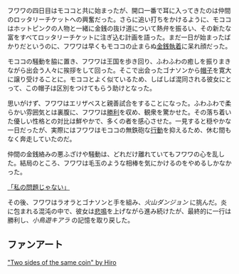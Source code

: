 <!-- title: フワワ・アビスガード -->
<!-- status: 生存 -->

フワワの四日目はモココと共に始まったが、開口一番で耳に入ってきたのは仲間のロッタリーチケットへの興奮だった。さらに追い打ちをかけるように、モココはホットピンクの人物と一緒に金銭の抜け道について熱弁を振るい、その新たな富をすべてロッタリーチケットに注ぎ込む計画を語った。まだ一日が始まったばかりだというのに、フワワは早くもモココの止まらぬ[金銭執着](https://www.youtube.com/live/cYvEiwlPkW0?feature=shared&t=312)に呆れ顔だった。

モココの騒動を脇に置き、フワワは王国を歩き回り、ふわふわの癒しを振りまきながら出会う人々に挨拶をして回った。そこで出会ったゴナソンから[帽子](https://www.youtube.com/live/cYvEiwlPkW0?feature=shared&t=780)を寛大に譲り受けることに。モココとよく似ているため、しばしば混同される彼女にとって、この帽子は区別をつけてもらう助けとなった。

思いがけず、フワワはエリザベスと親善試合をすることになった。ふわふわで柔らかい雰囲気とは裏腹に、フワワは[勝利](https://www.youtube.com/live/cYvEiwlPkW0?feature=shared&t=1485)を収め、観衆を驚かせた。その落ち着いた優しい性格との対比は鮮やかで、多くの者を感心させた。一見すると穏やかな一日だったが、実際にはフワワはモココの無鉄砲な[行動](https://www.youtube.com/live/cYvEiwlPkW0?feature=shared&t=1061)を抑えるため、休む間もなく奔走していたのだ。

仲間の金銭絡みの悪ふざけや騒動は、どれだけ離れていてもフワワの心を乱した。結局のところ、フワワは毛玉のような相棒を気にかけるのをやめるしかなかった。

[「私の問題じゃない」](#embed:https://www.youtube.com/live/cYvEiwlPkW0?feature=shared&t=2121)

その後、フワワはラオラとゴナソンと手を組み、_火山ダンジョン_ に挑んだ。炎に包まれる混沌の中で、彼女は[悲鳴](https://www.youtube.com/live/cYvEiwlPkW0?feature=shared&t=6910)を上げながら進み続けたが、最終的に一行は勝利し、_小鳥遊キアラ_ の記憶を取り戻した。

## ファンアート

["Two sides of the same coin" by Hiro](https://x.com/hiroavrs/status/1901289066412577240)

<!-- mococo -->
